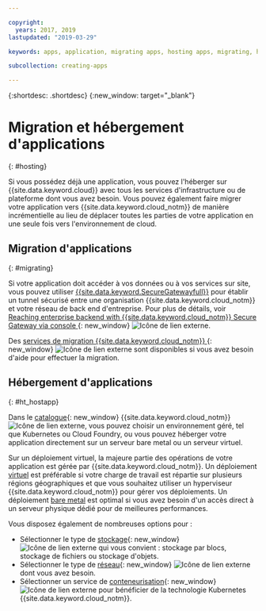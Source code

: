 ```yaml
---

copyright:
  years: 2017, 2019
lastupdated: "2019-03-29"

keywords: apps, application, migrating apps, hosting apps, migrating, hosting, migration

subcollection: creating-apps

---
```


{:shortdesc: .shortdesc}
{:new_window: target="_blank"}

# Migration et hébergement d'applications
{: #hosting}

Si vous possédez déjà une application, vous pouvez l'héberger sur {{site.data.keyword.cloud}} avec tous les services d'infrastructure ou de plateforme dont vous avez besoin. Vous pouvez également faire migrer votre application vers {{site.data.keyword.cloud_notm}} de manière incrémentielle au lieu de déplacer toutes les parties de votre application en une seule fois vers l'environnement de cloud.

## Migration d'applications
{: #migrating}

Si votre application doit accéder à vos données ou à vos services sur site, vous pouvez utiliser [{{site.data.keyword.SecureGatewayfull}}](/docs/services/SecureGateway?topic=securegateway-getting-started-with-sg#getting-started-with-sg) pour établir un tunnel sécurisé entre une organisation {{site.data.keyword.cloud_notm}} et votre réseau de back end d'entreprise. Pour plus de détails, voir [Reaching enterprise backend with {{site.data.keyword.cloud_notm}} Secure Gateway via console ](https://developer.ibm.com/bluemix/2015/04/01/reaching-enterprise-backend-bluemix-secure-gateway/){: new_window} ![Icône de lien externe](../icons/launch-glyph.svg "Icône de lien externe").

Des [services de migration {{site.data.keyword.cloud_notm}} ](https://www.ibm.com/cloud/migration-services){: new_window} ![Icône de lien externe](../icons/launch-glyph.svg "Icône de lien externe") sont disponibles si vous avez besoin d'aide pour effectuer la migration.

## Hébergement d'applications
{: #ht_hostapp}

Dans le [catalogue](https://{DomainName}/catalog/?taxonomyNavigation=apps){: new_window} {{site.data.keyword.cloud_notm}}![Icône de lien externe](../icons/launch-glyph.svg "Icône de lien externe"), vous pouvez choisir un environnement géré, tel que Kubernetes ou Cloud Foundry, ou vous pouvez héberger votre application directement sur un serveur bare metal ou un serveur virtuel.

Sur un déploiement virtuel, la majeure partie des opérations de votre application est gérée par {{site.data.keyword.cloud_notm}}. Un déploiement [virtuel](/docs/vsi?topic=virtual-servers-about-virtual-servers#about-virtual-servers) est préférable si votre charge de travail est répartie sur plusieurs régions géographiques et que vous souhaitez utiliser un hyperviseur {{site.data.keyword.cloud_notm}} pour gérer vos déploiements. Un déploiement [bare metal](/docs/bare-metal?topic=bare-metal-bm-getting-started#getting-started) est optimal si vous avez besoin d'un accès direct à un serveur physique dédié pour de meilleures performances.

Vous disposez également de nombreuses options pour :
* Sélectionner le type de [stockage](https://{DomainName}/catalog/?taxonomyNavigation=apps&category=slstorage){: new_window} ![Icône de lien externe](../icons/launch-glyph.svg "Icône de lien externe") qui vous convient : stockage par blocs, stockage de fichiers ou stockage d'objets.
* Sélectionner le type de [réseau](https://{DomainName}/catalog/?taxonomyNavigation=apps&category=slnetwork){: new_window} ![Icône de lien externe](../icons/launch-glyph.svg "Icône de lien externe") dont vous avez besoin. 
* Sélectionner un service de [conteneurisation](https://{DomainName}/catalog/?taxonomyNavigation=apps&category=containers){: new_window} ![Icône de lien externe](../icons/launch-glyph.svg "Icône de lien externe") pour bénéficier de la technologie Kubernetes {{site.data.keyword.cloud_notm}}.
